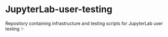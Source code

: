 # JupyterLab-user-testing
Repository containing infrastructure and testing scripts for JupyterLab user testing ✨
